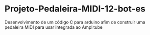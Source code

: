 # Projeto-Pedaleira-MIDI-12-bot-es
Desenvolvimento de um código C para arduino afim de construir uma pedaleira MIDI para usar integrada ao Amplitube
